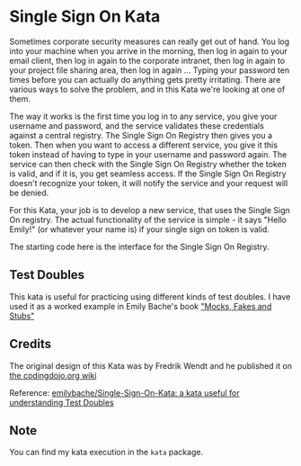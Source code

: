 # Single Sign On Kata

Sometimes corporate security measures can really get out of hand. You log into your machine when you arrive in the
morning, then log in again to your email client, then log in again to the corporate intranet, then log in again to your
project file sharing area, then log in again ... Typing your password ten times before you can actually do anything gets
pretty irritating. There are various ways to solve the problem, and in this Kata we're looking at one of them.

The way it works is the first time you log in to any service, you give your username and password, and the service
validates these credentials against a central registry. The Single Sign On Registry then gives you a token. Then when
you want to access a different service, you give it this token instead of having to type in your username and password
again. The service can then check with the Single Sign On Registry whether the token is valid, and if it is, you get
seamless access. If the Single Sign On Registry doesn't recognize your token, it will notify the service and your
request will be denied.

For this Kata, your job is to develop a new service, that uses the Single Sign On registry. The actual functionality of
the service is simple - it says "Hello Emily!" (or whatever your name is) if your single sign on token is valid.

The starting code here is the interface for the Single Sign On Registry.

## Test Doubles

This kata is useful for practicing using different kinds of test doubles. I have used it as a worked example in Emily
Bache's book ["Mocks, Fakes and Stubs"](https://leanpub.com/mocks-fakes-stubs)

## Credits

The original design of this Kata was by Fredrik Wendt and he published it on
[the codingdojo.org wiki](http://codingdojo.org/cgi-bin/index.pl?KataJEEWebAuthentication)

Reference: [emilybache/Single-Sign-On-Kata: a kata useful for understanding Test Doubles](https://github.com/emilybache/Single-Sign-On-Kata.git)

## Note

You can find my kata execution in the `kata` package.
